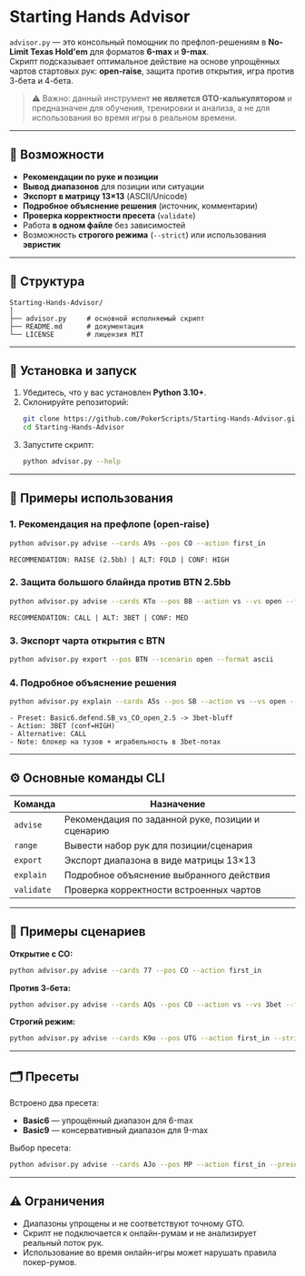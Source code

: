# Starting Hands Advisor

`advisor.py` — это консольный помощник по префлоп-решениям в **No-Limit Texas Hold'em** для форматов **6-max** и **9-max**.  
Скрипт подсказывает оптимальное действие на основе упрощённых чартов стартовых рук: **open-raise**, защита против открытия, игра против 3-бета и 4-бета.

> ⚠️ Важно: данный инструмент **не является GTO-калькулятором** и предназначен для обучения, тренировки и анализа, а не для использования во время игры в реальном времени.

---

## 🚀 Возможности

- **Рекомендации по руке и позиции**
- **Вывод диапазонов** для позиции или ситуации
- **Экспорт в матрицу 13×13** (ASCII/Unicode)
- **Подробное объяснение решения** (источник, комментарии)
- **Проверка корректности пресета** (`validate`)
- Работа **в одном файле** без зависимостей
- Возможность **строгого режима** (`--strict`) или использования **эвристик**

---

## 📂 Структура

```
Starting-Hands-Advisor/
│
├── advisor.py     # основной исполняемый скрипт
├── README.md      # документация
└── LICENSE        # лицензия MIT
```

---

## 🔧 Установка и запуск

1. Убедитесь, что у вас установлен **Python 3.10+**.
2. Склонируйте репозиторий:
   ```bash
   git clone https://github.com/PokerScripts/Starting-Hands-Advisor.git
   cd Starting-Hands-Advisor
   ```
3. Запустите скрипт:
   ```bash
   python advisor.py --help
   ```

---

## 📜 Примеры использования

### 1. Рекомендация на префлопе (open-raise)
```bash
python advisor.py advise --cards A9s --pos CO --action first_in
```
```
RECOMMENDATION: RAISE (2.5bb) | ALT: FOLD | CONF: HIGH
```

### 2. Защита большого блайнда против BTN 2.5bb
```bash
python advisor.py advise --cards KTo --pos BB --action vs --vs open --from BTN --sizing 2.5
```
```
RECOMMENDATION: CALL | ALT: 3BET | CONF: MED
```

### 3. Экспорт чарта открытия с BTN
```bash
python advisor.py export --pos BTN --scenario open --format ascii
```

### 4. Подробное объяснение решения
```bash
python advisor.py explain --cards A5s --pos SB --action vs --vs open --from CO
```
```
- Preset: Basic6.defend.SB_vs_CO_open_2.5 -> 3bet-bluff
- Action: 3BET (conf=HIGH)
- Alternative: CALL
- Note: блокер на тузов + играбельность в 3bet-потах
```

---

## ⚙️ Основные команды CLI

| Команда       | Назначение |
|---------------|------------|
| `advise`      | Рекомендация по заданной руке, позиции и сценарию |
| `range`       | Вывести набор рук для позиции/сценария |
| `export`      | Экспорт диапазона в виде матрицы 13×13 |
| `explain`     | Подробное объяснение выбранного действия |
| `validate`    | Проверка корректности встроенных чартов |

---

## 📑 Примеры сценариев

**Открытие с CO:**
```bash
python advisor.py advise --cards 77 --pos CO --action first_in
```

**Против 3-бета:**
```bash
python advisor.py advise --cards AQs --pos CO --action vs --vs 3bet --from BTN
```

**Строгий режим:**
```bash
python advisor.py advise --cards K9o --pos UTG --action first_in --strict
```

---

## 🗂 Пресеты

Встроено два пресета:
- **Basic6** — упрощённый диапазон для 6-max
- **Basic9** — консервативный диапазон для 9-max

Выбор пресета:
```bash
python advisor.py advise --cards AJo --pos MP --action first_in --preset Basic9
```

---

## ⚠️ Ограничения

- Диапазоны упрощены и не соответствуют точному GTO.
- Скрипт не подключается к онлайн-румам и не анализирует реальный поток рук.
- Использование во время онлайн-игры может нарушать правила покер-румов.
